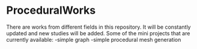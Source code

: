 # ProceduralWorks
 There are works from different fields in this repository. It will be constantly updated and new studies will be added.  Some of the mini projects that are currently available: -simple graph -simple procedural mesh generation
